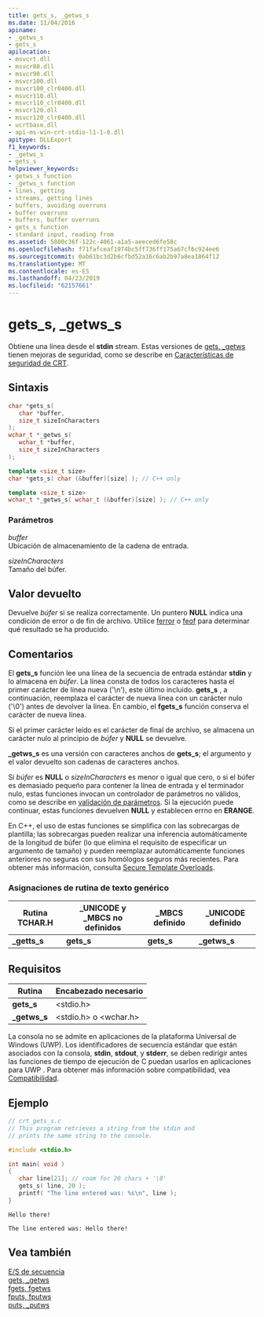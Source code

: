 ```yaml
---
title: gets_s, _getws_s
ms.date: 11/04/2016
apiname:
- _getws_s
- gets_s
apilocation:
- msvcrt.dll
- msvcr80.dll
- msvcr90.dll
- msvcr100.dll
- msvcr100_clr0400.dll
- msvcr110.dll
- msvcr110_clr0400.dll
- msvcr120.dll
- msvcr120_clr0400.dll
- ucrtbase.dll
- api-ms-win-crt-stdio-l1-1-0.dll
apitype: DLLExport
f1_keywords:
- _getws_s
- gets_s
helpviewer_keywords:
- getws_s function
- _getws_s function
- lines, getting
- streams, getting lines
- buffers, avoiding overruns
- buffer overruns
- buffers, buffer overruns
- gets_s function
- standard input, reading from
ms.assetid: 5880c36f-122c-4061-a1a5-aeeced6fe58c
ms.openlocfilehash: f71fafceaf1974bc5ff736ff175a67cf6c924ee6
ms.sourcegitcommit: 0ab61bc3d2b6cfbd52a16c6ab2b97a8ea1864f12
ms.translationtype: MT
ms.contentlocale: es-ES
ms.lasthandoff: 04/23/2019
ms.locfileid: "62157661"
---
```

# <a name="getss-getwss"></a>gets_s, _getws_s

Obtiene una línea desde el **stdin** stream. Estas versiones de [gets, _getws](../../c-runtime-library/gets-getws.md) tienen mejoras de seguridad, como se describe en [Características de seguridad de CRT](../../c-runtime-library/security-features-in-the-crt.md).

## <a name="syntax"></a>Sintaxis

```C
char *gets_s(
   char *buffer,
   size_t sizeInCharacters
);
wchar_t *_getws_s(
   wchar_t *buffer,
   size_t sizeInCharacters
);
```

```cpp
template <size_t size>
char *gets_s( char (&buffer)[size] ); // C++ only

template <size_t size>
wchar_t *_getws_s( wchar_t (&buffer)[size] ); // C++ only
```

### <a name="parameters"></a>Parámetros

*buffer*<br/>
Ubicación de almacenamiento de la cadena de entrada.

*sizeInCharacters*<br/>
Tamaño del búfer.

## <a name="return-value"></a>Valor devuelto

Devuelve *búfer* si se realiza correctamente. Un puntero **NULL** indica una condición de error o de fin de archivo. Utilice [ferror](ferror.md) o [feof](feof.md) para determinar qué resultado se ha producido.

## <a name="remarks"></a>Comentarios

El **gets_s** función lee una línea de la secuencia de entrada estándar **stdin** y lo almacena en *búfer*. La línea consta de todos los caracteres hasta el primer carácter de línea nueva ('\n'), este último incluido. **gets_s** , a continuación, reemplaza el carácter de nueva línea con un carácter nulo ('\0') antes de devolver la línea. En cambio, el **fgets_s** función conserva el carácter de nueva línea.

Si el primer carácter leído es el carácter de final de archivo, se almacena un carácter nulo al principio de *búfer* y **NULL** se devuelve.

**_getws_s** es una versión con caracteres anchos de **gets_s**; el argumento y el valor devuelto son cadenas de caracteres anchos.

Si *búfer* es **NULL** o *sizeInCharacters* es menor o igual que cero, o si el búfer es demasiado pequeño para contener la línea de entrada y el terminador nulo, estas funciones invocan un controlador de parámetros no válidos, como se describe en [validación de parámetros](../../c-runtime-library/parameter-validation.md). Si la ejecución puede continuar, estas funciones devuelven **NULL** y establecen errno en **ERANGE**.

En C++, el uso de estas funciones se simplifica con las sobrecargas de plantilla; las sobrecargas pueden realizar una inferencia automáticamente de la longitud de búfer (lo que elimina el requisito de especificar un argumento de tamaño) y pueden reemplazar automáticamente funciones anteriores no seguras con sus homólogos seguros más recientes. Para obtener más información, consulta [Secure Template Overloads](../../c-runtime-library/secure-template-overloads.md).

### <a name="generic-text-routine-mappings"></a>Asignaciones de rutina de texto genérico

|Rutina TCHAR.H|_UNICODE y _MBCS no definidos|_MBCS definido|_UNICODE definido|
|---------------------|------------------------------------|--------------------|-----------------------|
|**_getts_s**|**gets_s**|**gets_s**|**_getws_s**|

## <a name="requirements"></a>Requisitos

|Rutina|Encabezado necesario|
|-------------|---------------------|
|**gets_s**|\<stdio.h>|
|**_getws_s**|\<stdio.h> o \<wchar.h>|

La consola no se admite en aplicaciones de la plataforma Universal de Windows (UWP). Los identificadores de secuencia estándar que están asociados con la consola, **stdin**, **stdout**, y **stderr**, se deben redirigir antes las funciones de tiempo de ejecución de C puedan usarlos en aplicaciones para UWP . Para obtener más información sobre compatibilidad, vea [Compatibilidad](../../c-runtime-library/compatibility.md).

## <a name="example"></a>Ejemplo

```C
// crt_gets_s.c
// This program retrieves a string from the stdin and
// prints the same string to the console.

#include <stdio.h>

int main( void )
{
   char line[21]; // room for 20 chars + '\0'
   gets_s( line, 20 );
   printf( "The line entered was: %s\n", line );
}
```

```Input
Hello there!
```

```Output
The line entered was: Hello there!
```

## <a name="see-also"></a>Vea también

[E/S de secuencia](../../c-runtime-library/stream-i-o.md)<br/>
[gets, _getws](../../c-runtime-library/gets-getws.md)<br/>
[fgets, fgetws](fgets-fgetws.md)<br/>
[fputs, fputws](fputs-fputws.md)<br/>
[puts, _putws](puts-putws.md)<br/>
